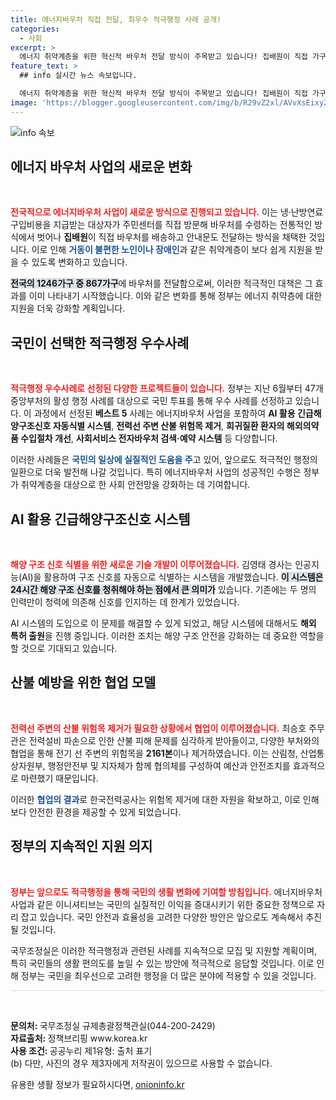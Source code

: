```yaml
---
title: 에너지바우처 직접 전달, 최우수 적극행정 사례 공개!
categories:
  - 사회
excerpt: >
  에너지 취약계층을 위한 혁신적 바우처 전달 방식이 주목받고 있습니다! 집배원이 직접 가구를 방문해 바우처를 전달하고, AI 활용 해양 구조 시스템도 개발되었습니다. 이와 함께 심각한 산불 위험을 줄이기 위한 조치들이 강화되고 있어, 국민의 안전과 복지 향상에 힘쓰는 정부의 노력이 돋보입니다.
feature_text: >
  ## info 실시간 뉴스 속보입니다.

  에너지 취약계층을 위한 혁신적 바우처 전달 방식이 주목받고 있습니다! 집배원이 직접 가구를 방문해 바우처를 전달하고, AI 활용 해양 구조 시스템도 개발되었습니다. 이와 함께 심각한 산불 위험을 줄이기 위한 조치들이 강화되고 있어, 국민의 안전과 복지 향상에 힘쓰는 정부의 노력이 돋보입니다.
image: 'https://blogger.googleusercontent.com/img/b/R29vZ2xl/AVvXsEixyZcFfHzMRdzZMjFBmAUKJYCLCGyLL1o632UiGVXcaFdKo_bkvkuCioo0uUKlGfBVcT3P84aROyZIXSBEx3Aw5nCQ3pTgDom1WDC4m8eifvWiAmWEEVb4x6G_l8C0QH225ldMjyaFvpxGEBGNO37VmDTDMHGhJPq73UglMfDca1-0aw/s1600/blogspot.png'
---
```


<p><img src="https://blogger.googleusercontent.com/img/b/R29vZ2xl/AVvXsEixyZcFfHzMRdzZMjFBmAUKJYCLCGyLL1o632UiGVXcaFdKo_bkvkuCioo0uUKlGfBVcT3P84aROyZIXSBEx3Aw5nCQ3pTgDom1WDC4m8eifvWiAmWEEVb4x6G_l8C0QH225ldMjyaFvpxGEBGNO37VmDTDMHGhJPq73UglMfDca1-0aw/s1600/blogspot.png" alt="info 속보" /></p>

<h2 data-ke-size="size26">에너지 바우처 사업의 새로운 변화</h2>

<p data-ke-size="size16">&nbsp;</p>

<p><b><span style="color: #ee2323;">전국적으로 에너지바우처 사업이 새로운 방식으로 진행되고 있습니다.</span></b> 이는 냉·난방연료 구입비용을 지급받는 대상자가 주민센터를 직접 방문해 바우처를 수령하는 전통적인 방식에서 벗어나 <b>집배원</b>이 직접 바우처를 배송하고 안내문도 전달하는 방식을 채택한 것입니다. 이로 인해 <b><span style="color: #1a5490;">거동이 불편한 노인이나 장애인</span></b>과 같은 취약계층이 보다 쉽게 지원을 받을 수 있도록 변화하고 있습니다. </p>

<p><b><span style="background-color: #21538527;">전국의 1246가구 중 867가구</span></b>에 바우처를 전달함으로써, 이러한 적극적인 대책은 그 효과를 이미 나타내기 시작했습니다. 이와 같은 변화를 통해 정부는 에너지 취약층에 대한 지원을 더욱 강화할 계획입니다.<p data-ke-size="size16"></p></p>

<h2 data-ke-size="size26">국민이 선택한 적극행정 우수사례</h2>

<p data-ke-size="size16">&nbsp;</p>

<p><b><span style="color: #ee2323;">적극행정 우수사례로 선정된 다양한 프로젝트들이 있습니다.</span></b> 정부는 지난 6월부터 47개 중앙부처의 활성 행정 사례를 대상으로 국민 투표를 통해 우수 사례를 선정하고 있습니다. 이 과정에서 선정된 <b>베스트 5</b> 사례는 에너지바우처 사업을 포함하여 <b>AI 활용 긴급해양구조신호 자동식별 시스템</b>, <b>전력선 주변 산불 위험목 제거</b>, <b>희귀질환 환자의 해외의약품 수입절차 개선</b>, <b>사회서비스 전자바우처 검색·예약 시스템</b> 등 다양합니다. </p>

<p>이러한 사례들은 <b><span style="color: #1a5490;">국민의 일상에 실질적인 도움을 주</span></b>고 있어, 앞으로도 적극적인 행정의 일환으로 더욱 발전해 나갈 것입니다. 특히 에너지바우처 사업의 성공적인 수행은 정부가 취약계층을 대상으로 한 사회 안전망을 강화하는 데 기여합니다.<p data-ke-size="size16"></p></p>

<h2 data-ke-size="size26">AI 활용 긴급해양구조신호 시스템</h2>

<p data-ke-size="size16">&nbsp;</p>

<p><b><span style="color: #ee2323;">해양 구조 신호 식별을 위한 새로운 기술 개발이 이루어졌습니다.</span></b> 김영태 경사는 인공지능(AI)을 활용하여 구조 신호를 자동으로 식별하는 시스템을 개발했습니다. <b><span style="background-color: #21538527;">이 시스템은 24시간 해양 구조 신호를 청취해야 하는 점에서 큰 의미가</span></b> 있습니다. 기존에는 두 명의 인력만이 청력에 의존해 신호를 인지하는 데 한계가 있었습니다. </p>

<p>AI 시스템의 도입으로 이 문제를 해결할 수 있게 되었고, 해당 시스템에 대해서도 <b>해외 특허 출원</b>을 진행 중입니다. 이러한 조치는 해양 구조 안전을 강화하는 데 중요한 역할을 할 것으로 기대되고 있습니다.<p data-ke-size="size16"></p></p>

<h2 data-ke-size="size26">산불 예방을 위한 협업 모델</h2>

<p data-ke-size="size16">&nbsp;</p>

<p><b><span style="color: #ee2323;">전력선 주변의 산불 위험목 제거가 필요한 상황에서 협업이 이루어졌습니다.</span></b> 최승호 주무관은 전력설비 파손으로 인한 산불 피해 문제를 심각하게 받아들이고, 다양한 부처와의 협업을 통해 전기 선 주변의 위험목을 <b>2161본</b>이나 제거하였습니다. 이는 산림청, 산업통상자원부, 행정안전부 및 지자체가 함께 협의체를 구성하여 예산과 안전조치를 효과적으로 마련했기 때문입니다. </p>

<p>이러한 <b><span style="color: #1a5490;">협업의 결과</span></b>로 한국전력공사는 위험목 제거에 대한 자원을 확보하고, 이로 인해 보다 안전한 환경을 제공할 수 있게 되었습니다.<p data-ke-size="size16"></p></p>

<h2 data-ke-size="size26">정부의 지속적인 지원 의지</h2>

<p data-ke-size="size16">&nbsp;</p>

<p><b><span style="color: #ee2323;">정부는 앞으로도 적극행정을 통해 국민의 생활 변화에 기여할 방침입니다.</span></b> 에너지바우처 사업과 같은 이니셔티브는 국민의 실질적인 이익을 증대시키기 위한 중요한 정책으로 자리 잡고 있습니다. 국민 안전과 효율성을 고려한 다양한 방안은 앞으로도 계속해서 추진될 것입니다. </p>

<p>국무조정실은 이러한 적극행정과 관련된 사례를 지속적으로 모집 및 지원할 계획이며, 특히 국민들의 생활 편의도를 높일 수 있는 방안에 적극적으로 응답할 것입니다. 이로 인해 정부는 국민을 최우선으로 고려한 행정을 더 많은 분야에 적용할 수 있을 것입니다.<p data-ke-size="size16"></p></p>

<hr style="height: 1px; border: none; background-color: #dddddd;" /> 

<p data-ke-size="size16">&nbsp;</p> 

<p><b>문의처: </b> 국무조정실 규제총괄정책관실(044-200-2429)<br>
<b>자료출처: </b> 정책브리핑 www.korea.kr<br>
<b>사용 조건: </b> 공공누리 제1유형: 출처 표기<br>
(b) 다만, 사진의 경우 제3자에게 저작권이 있으므로 사용할 수 없습니다.</b> </p>
유용한 생활 정보가 필요하시다면, <a href="https://onioninfo.kr" rel="dofollow">onioninfo.kr</a>



